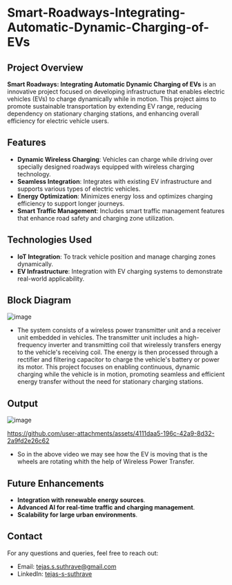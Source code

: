 # Smart-Roadways-Integrating-Automatic-Dynamic-Charging-of-EVs
## Project Overview

**Smart Roadways: Integrating Automatic Dynamic Charging of EVs** is an innovative project focused on developing infrastructure that enables electric vehicles (EVs) to charge dynamically while in motion. This project aims to promote sustainable transportation by extending EV range, reducing dependency on stationary charging stations, and enhancing overall efficiency for electric vehicle users.

## Features

- **Dynamic Wireless Charging**: Vehicles can charge while driving over specially designed roadways equipped with wireless charging technology.
- **Seamless Integration**: Integrates with existing EV infrastructure and supports various types of electric vehicles.
- **Energy Optimization**: Minimizes energy loss and optimizes charging efficiency to support longer journeys.
- **Smart Traffic Management**: Includes smart traffic management features that enhance road safety and charging zone utilization.

## Technologies Used

- **IoT Integration**: To track vehicle position and manage charging zones dynamically.
- **EV Infrastructure**: Integration with EV charging systems to demonstrate real-world applicability.

## Block Diagram

![image](https://github.com/user-attachments/assets/6d04782f-404e-457e-9fe9-e2a14b08b674)
- The system consists of a wireless power transmitter unit and a receiver unit embedded in vehicles. The transmitter unit includes a high-frequency inverter and transmitting coil that wirelessly transfers energy to the vehicle's receiving coil. The energy is then processed through a rectifier and filtering capacitor to charge the vehicle's battery or power its motor. This project focuses on enabling continuous, dynamic charging while the vehicle is in motion, promoting seamless and efficient energy transfer without the need for stationary charging stations.


## Output

![image](https://github.com/user-attachments/assets/6b062497-ff0b-426c-9f56-9b64ebae1598)


https://github.com/user-attachments/assets/4111daa5-196c-42a9-8d32-2a9fd2e26c62
- So in the above video we may see how the EV is moving that is the wheels are rotating whith the help of Wireless Power Transfer.

## Future Enhancements

- **Integration with renewable energy sources**.
- **Advanced AI for real-time traffic and charging management**.
- **Scalability for large urban environments**.

## Contact

For any questions and queries, feel free to reach out:

- Email: [tejas.s.suthrave@gmail.com](mailto:tejas.s.suthrave@gmail.com)
- LinkedIn: [tejas-s-suthrave](https://www.linkedin.com/in/tejas-s-suthrave-555rag/)
